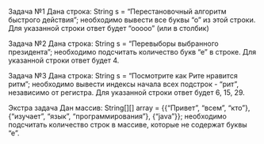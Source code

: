 Задача №1
Дана строка:
String s = “Перестановочный алгоритм быстрого действия”;
необходимо вывести все буквы “о” из этой строки.
Для указанной строки ответ будет “ооооо” (или в столбик)

Задача №2
Дана строка:
String s = “Перевыборы выбранного президента”;
необходимо подсчитать количество букв “е” в строке.
Для указанной строки ответ будет 4.

Задача №3
Дана строка:
String s = “Посмотрите как Рите нравится ритм”;
необходимо вывести индексы начала всех подстрок - “рит”, независимо от регистра.
Для указанной строки ответ будет 6, 15, 29.

Экстра задача
Дан массив:
String[][] array = {{“Привет”, “всем”, “кто”}, {“изучает”, “язык”, “программирования”},
{“java”}};
необходимо подсчитать количество строк в массиве, которые не содержат буквы “е”.